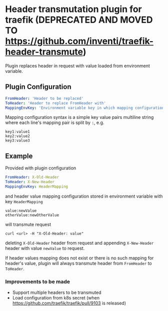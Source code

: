 # Header transmutation plugin for traefik (DEPRECATED AND MOVED TO https://github.com/inventi/traefik-header-transmute)

Plugin replaces header in request with value loaded from environment variable.

## Plugin Configuration

```yaml
FromHeader: 'Header to be replaced' 
ToHeader: 'Header to replace FromHeader with'
MappingEnvKey: 'Environment variable key in which mapping configuration is stored'
```

Mapping configuration syntax is a simple key value pairs multiline string where each line's mapping pair is split by `:`, e.g.
```text
key1:value1
key2:value2
key3:value3
```

## Example

Provided with plugin configuration
```yaml
FromHeader: X-Old-Header
ToHeader: X-New-Header
MappingEnvKey: HeaderMapping
```
and header value mapping configuration stored in environment variable with key `HeaderMapping`
```text
value:newValue
otherValue:newOtherValue
```

will transmute request
```text
curl <url> -H "X-Old-Header: value"
```
deleting `X-Old-Header` header from request and appending `X-New-Header` header with value `newValue` to request.

If header values mapping does not exist or there is no such mapping for header's value, 
plugin will always transmute header from `FromHeader` to `ToHeader`.

### Improvements to be made
* Support multiple headers to be transmuted
* Load configuration from k8s secret (when https://github.com/traefik/traefik/pull/9103 is released)
